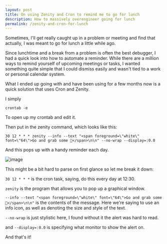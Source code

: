 ```yaml
---
layout: post
title: On using Zenity and Cron to remind me to go for lunch
description: How to massively overengineer going for lunch
permalink: /zenity-and-cron-for-lunch
---
```


Sometimes, I'll get really caught up in a problem or meeting and find that actually, I was meant to go for lunch a little while ago.

Since lunchtime and a break from a problem is often the best debugger, I had a quick look into how to automate a reminder. While there are a million ways to remind yourself of upcoming meetings or tasks, I wanted something quite simple that I could dismiss easily and wasn't tied to a work or personal calendar system.

What I ended up going with and have been using for a few months now is a quick solution that uses Cron and Zenity.

I simply

`crontab -e`

To open up my crontab and edit it.

Then put in the zenity command, which looks like this:

`30 12 * * * zenity --info --text "<span foreground=\"white\" font=\"64\">Go and grab some 🍜</span>\n\n" --no-wrap --display=:0.0`

And this pops up with a handy reminder each day.

![image](https://github.com/jordanrobinson/blog/assets/1202911/4f72aaf3-9e70-48ef-bdd8-9a5b0ad83669)

This might be a bit hard to parse on first glance so let me break it down:

`30 12 * * *` is the cron task, saying, do this every day at 12:30.

`zenity` is the program that allows you to pop up a graphical window.

`--info --text "<span foreground=\"white\" font=\"64\">Go and grab some 🍜</span>\n\n"` is the contents of the message. Here we're saying to use an info icon, as well as denoting the size and style of the text.

`--no-wrap` is just stylistic here, I found without it the alert was hard to read.

and `--display=:0.0` is specifying what monitor to show the alert on.

And that's it!